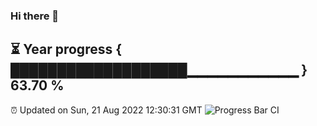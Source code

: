 ### Hi there 👋
⏳ Year progress { ███████████████████▁▁▁▁▁▁▁▁▁▁▁ } 63.70 %
---
⏰ Updated on Sun, 21 Aug 2022 12:30:31 GMT
![Progress Bar CI](https://github.com/liununu/liununu/workflows/Progress%20Bar%20CI/badge.svg)
